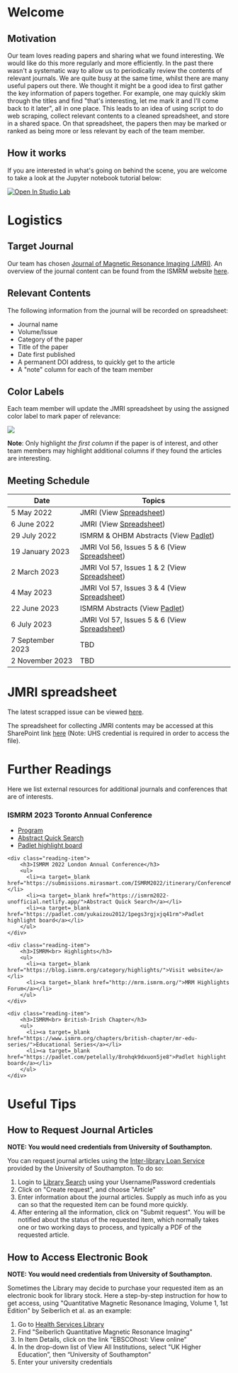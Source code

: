 # Welcome

## Motivation

Our team loves reading papers and sharing what we found interesting. We would like do this more regularly and more efficiently. In the past there wasn't a systematic way to allow us to periodically review the contents of relevant journals. We are quite busy at the same time, whilst there are many useful papers out there. We thought it might be a good idea to first gather the key information of papers together. For example, one may quickly skim through the titles and find "that's interesting, let me mark it and I'll come back to it later", all in one place. This leads to an idea of using script to do web scraping, collect relevant contents to a cleaned spreadsheet, and store in a shared space. On that spreadsheet, the papers then may be marked or ranked as being more or less relevant by each of the team member.

## How it works

If you are interested in what's going on behind the scene, you are welcome to take a look at the Jupyter notebook tutorial below:

[![Open In Studio Lab](https://studiolab.sagemaker.aws/studiolab.svg)](https://studiolab.sagemaker.aws/import/github/sotnir/mri-journal-lounge/blob/main/jmri-web-scrapping-demo.ipynb)

# Logistics

## Target Journal

Our team has chosen [Journal of Magnetic Resonance Imaging (JMRI)](https://onlinelibrary.wiley.com/journal/15222586). An overview of the journal content can be found from the ISMRM website [here](https://www.ismrm.org/membership-journals/journals/).

## Relevant Contents

The following information from the journal will be recorded on spreadsheet:

- Journal name
- Volume/Issue
- Category of the paper
- Title of the paper
- Date first published
- A permanent DOI address, to quickly get to the article
- A "note" column for each of the team member

## Color Labels

Each team member will update the JMRI spreadsheet by using the assigned color label to mark paper of relevance:

![](https://raw.githubusercontent.com/yukaizou2015/UHS-MRIPhysics-journal-web-scrapping/main/img/jmri-team-color.png)

**Note**: Only highlight _the first column_ if the paper is of interest, and other team members may highlight additional columns if they found the articles are interesting.

## Meeting Schedule

| Date             | Topics                                                                                                                                                 |
| ---------------- | ------------------------------------------------------------------------------------------------------------------------------------------------------ |
| 5 May 2022       | JMRI (View [Spreadsheet](https://uhsnhs.sharepoint.com/:x:/s/MRIPhysics/Eda6A5MMVqFAl35LvCgI_koB7jJMMzpvm8ogiH2v6Tkk1g?e=Ibcr72))                      |
| 6 June 2022      | JMRI (View [Spreadsheet](https://uhsnhs.sharepoint.com/:x:/s/MRIPhysics/Eda6A5MMVqFAl35LvCgI_koB7jJMMzpvm8ogiH2v6Tkk1g?e=Ibcr72))                      |
| 29 July 2022     | ISMRM & OHBM Abstracts (View [Padlet](https://padlet.com/yukaizou2012/1pegs3rgjxjq41rm))                                                               |
| 19 January 2023  | JMRI Vol 56, Issues 5 & 6 (View [Spreadsheet](https://uhsnhs.sharepoint.com/:x:/s/MRIPhysics/Eda6A5MMVqFAl35LvCgI_koB7jJMMzpvm8ogiH2v6Tkk1g?e=Ibcr72)) |
| 2 March 2023     | JMRI Vol 57, Issues 1 & 2 (View [Spreadsheet](https://uhsnhs.sharepoint.com/:x:/s/MRIPhysics/Eda6A5MMVqFAl35LvCgI_koB7jJMMzpvm8ogiH2v6Tkk1g?e=Ibcr72)) |
| 4 May 2023       | JMRI Vol 57, Issues 3 & 4 (View [Spreadsheet](https://uhsnhs.sharepoint.com/:x:/s/MRIPhysics/Eda6A5MMVqFAl35LvCgI_koB7jJMMzpvm8ogiH2v6Tkk1g?e=Ibcr72)) |
| 22 June 2023     | ISMRM Abstracts (View [Padlet](https://padlet.com/yz23e20/uhs-mri-physics-ismrm-2023-board-o7zpdm47auzmlmvn))                                          |
| 6 July 2023      | JMRI Vol 57, Issues 5 & 6 (View [Spreadsheet](https://uhsnhs.sharepoint.com/:x:/s/MRIPhysics/Eda6A5MMVqFAl35LvCgI_koB7jJMMzpvm8ogiH2v6Tkk1g?e=Ibcr72)) |
| 7 September 2023 | TBD |
| 2 November 2023  | TBD |

# JMRI spreadsheet

The latest scrapped issue can be viewed [here](https://script.google.com/macros/s/AKfycbyV13WLm-9n4DCShUr7gzq4eMd1shJEGLI5Q1GxBZCLNnAtSskFU6yWQpm6xyEM_M7l/exec).

The spreadsheet for collecting JMRI contents may be accessed at this SharePoint link [here](https://uhsnhs.sharepoint.com/:x:/s/MRIPhysics/Eda6A5MMVqFAl35LvCgI_koB7jJMMzpvm8ogiH2v6Tkk1g?e=Ibcr72) (Note: UHS credential is required in order to access the file).

# Further Readings

Here we list external resources for additional journals and conferences that are of interests.

<div class="container">
    <div class="reading-item">
        <h3>ISMRM 2023 Toronto Annual Conference</h3>
        <ul>
          <li><a target=_blank href="https://www.ismrm.org/23/23program.htm">Program</a></li>
          <li><a target=_blank href="https://ismrm2023-unofficial.netlify.app/">Abstract Quick Search</a></li>
          <li><a target=_blank href="https://padlet.com/yz23e20/uhs-mri-physics-ismrm-2023-board-o7zpdm47auzmlmvn">Padlet highlight board</a></li>
        </ul>
    </div>

    <div class="reading-item">
        <h3>ISMRM 2022 London Annual Conference</h3>
        <ul>
          <li><a target=_blank href="https://submissions.mirasmart.com/ISMRM2022/itinerary/ConferenceMatrix.aspx">Program</a></li>
          <li><a target=_blank href="https://ismrm2022-unofficial.netlify.app/">Abstract Quick Search</a></li>
          <li><a target=_blank href="https://padlet.com/yukaizou2012/1pegs3rgjxjq41rm">Padlet highlight board</a></li>
        </ul>
    </div>

    <div class="reading-item">
        <h3>ISMRM<br> Highlights</h3>
        <ul>
          <li><a target=_blank href="https://blog.ismrm.org/category/highlights/">Visit website</a></li>
          <li><a target=_blank href="http://mrm.ismrm.org/">MRM Highlights Forum</a></li>
        </ul>
    </div>

    <div class="reading-item">
        <h3>ISMRM<br> British-Irish Chapter</h3>
        <ul>
          <li><a target=_blank href="https://www.ismrm.org/chapters/british-chapter/mr-edu-series/">Educational Series</a></li>
          <li><a target=_blank href="https://padlet.com/petelally/8rohqk9dxuon5je8">Padlet highlight board</a></li>
        </ul>
    </div>

</div>

# Useful Tips

## How to Request Journal Articles

**NOTE: You would need credentials from University of Southampton.**

You can request journal articles using the [Inter-library Loan Service](https://library.soton.ac.uk/ill) provided by the University of Southampton. To do so:

1.  Login to [Library Search](https://southampton.on.worldcat.org/discovery) using your Username/Password credentials
2.  Click on "Create request", and choose "Article"
3.  Enter information about the journal articles. Supply as much info as you can so that the requested item can be found more quickly.
4.  After entering all the information, click on "Submit request". You will be notified about the status of the requested item, which normally takes one or two working days to process, and typically a PDF of the requested article.

## How to Access Electronic Book

**NOTE: You would need credentials from University of Southampton.**

Sometimes the Library may decide to purchase your requested item as an electronic book for library stock. Here a step-by-step instruction for how to get access, using "Quantitative Magnetic Resonance Imaging, Volume 1, 1st Edition" by Seiberlich et al. as an example:

1. Go to [Health Services Library](https://library.soton.ac.uk/hsl)
2. Find "Seiberlich Quantitative Magnetic Resonance Imaging”
3. In Item Details, click on the link "EBSCOhost: View online”
4. In the drop-down list of View All Institutions, select "UK Higher Education”, then “University of Southampton”
5. Enter your university credentials
